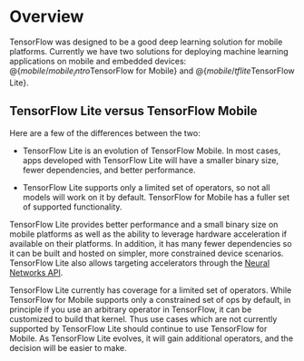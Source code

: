 # Overview

TensorFlow was designed to be a good deep learning solution for mobile
platforms. Currently we have two solutions for deploying machine learning
applications on mobile and embedded devices:
@{$mobile/mobile_intro$TensorFlow for Mobile} and @{$mobile/tflite$TensorFlow Lite}.

## TensorFlow Lite versus TensorFlow Mobile

Here are a few of the differences between the two:

- TensorFlow Lite is an evolution of TensorFlow Mobile.  In most cases, apps
  developed with TensorFlow Lite will have a smaller binary size, fewer
  dependencies, and better performance.

- TensorFlow Lite supports only a limited set of operators, so not all models
  will work on it by default. TensorFlow for Mobile has a fuller set of
  supported functionality.

TensorFlow Lite provides better performance and a small binary size on mobile
platforms as well as the ability to leverage hardware acceleration if available
on their platforms. In addition, it has many fewer dependencies so it can be
built and hosted on simpler, more constrained device scenarios. TensorFlow Lite
also allows targeting accelerators through the [Neural Networks
API](https://developer.android.com/ndk/guides/neuralnetworks/index.html).

TensorFlow Lite currently has coverage for a limited set of operators. While
TensorFlow for Mobile supports only a constrained set of ops by default, in
principle if you use an arbitrary operator in TensorFlow, it can be customized
to build that kernel. Thus use cases which are not currently supported by
TensorFlow Lite should continue to use TensorFlow for Mobile. As TensorFlow Lite
evolves, it will gain additional operators, and the decision will be easier to
make.
